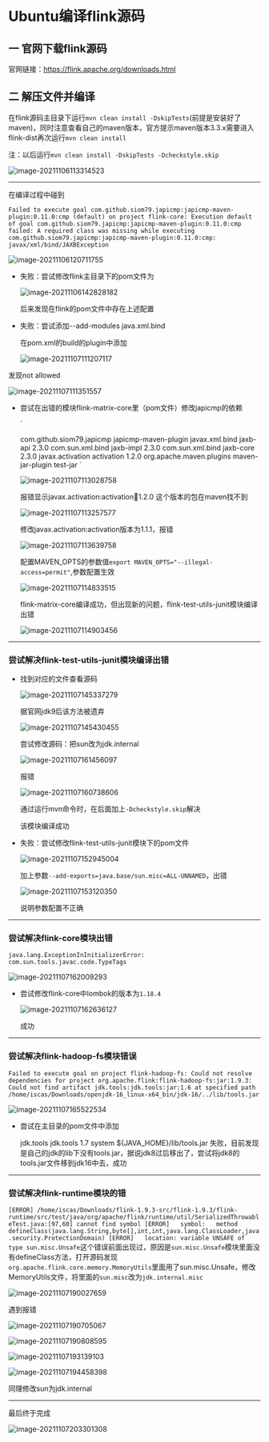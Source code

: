 # Ubuntu编译flink源码

## 一 官网下载flink源码

官网链接：https://flink.apache.org/downloads.html

## 二 解压文件并编译

在flink源码主目录下运行`mvn clean install -DskipTests`(前提是安装好了maven)，同时注意查看自己的maven版本，官方提示maven版本3.3.x需要进入flink-dist再次运行`mvn clean install`

注：以后运行`mvn clean install -DskipTests -Dcheckstyle.skip`

![image-20211106113314523](https://raw.githubusercontent.com/liang636600/cloudImg/master/images/image-20211106113314523.png)

---

在编译过程中碰到

`Failed to execute goal com.github.siom79.japicmp:japicmp-maven-plugin:0.11.0:cmp (default) on project flink-core: Execution default of goal com.github.siom79.japicmp:japicmp-maven-plugin:0.11.0:cmp failed: A required class was missing while executing com.github.siom79.japicmp:japicmp-maven-plugin:0.11.0:cmp: javax/xml/bind/JAXBException`

![image-20211106120711755](https://raw.githubusercontent.com/liang636600/cloudImg/master/images/image-20211106120711755.png)

* 失败：尝试修改flink主目录下的pom文件为

  

  ![image-20211106142828182](https://raw.githubusercontent.com/liang636600/cloudImg/master/images/image-20211106142828182.png)

  后来发现在flink的pom文件中存在上述配置

* 失败：尝试添加--add-modules java.xml.bind

  在pom.xml的build的plugin中添加

  ![image-20211107111207117](https://raw.githubusercontent.com/liang636600/cloudImg/master/images/image-20211107111207117.png)

发现not allowed

![image-20211107111351557](https://raw.githubusercontent.com/liang636600/cloudImg/master/images/image-20211107111351557.png)

* 尝试在出错的模块flink-matrix-core里（pom文件）修改japicmp的依赖

  `<build>
  <plugins>
  <!--  activate API compatibility checks  -->
  <plugin>
  <groupId>com.github.siom79.japicmp</groupId>
  <artifactId>japicmp-maven-plugin</artifactId>
  <dependencies>
  <dependency>
  <groupId>javax.xml.bind</groupId>
  <artifactId>jaxb-api</artifactId>
  <version>2.3.0</version>
  </dependency>
  <dependency>
  <groupId>com.sun.xml.bind</groupId>
  <artifactId>jaxb-impl</artifactId>
  <version>2.3.0</version>
  </dependency>
  <dependency>
  <groupId>com.sun.xml.bind</groupId>
  <artifactId>jaxb-core</artifactId>
  <version>2.3.0</version>
  </dependency>
  <dependency>
  <groupId>javax.activation</groupId>
  <artifactId>activation</artifactId>
  <version>1.2.0</version>
  </dependency>
  </dependencies>
  </plugin>
  <plugin>
  <groupId>org.apache.maven.plugins</groupId>
  <artifactId>maven-jar-plugin</artifactId>
  <executions>
  <execution>
  <goals>
  <goal>test-jar</goal>
  </goals>
  </execution>
  </executions>
  </plugin>
  </plugins>
  </build>`
  
  ![image-20211107113028758](https://raw.githubusercontent.com/liang636600/cloudImg/master/images/image-20211107113028758.png)
  
  报错显示javax.activation:activation:jar:1.2.0 这个版本的包在maven找不到
  
  ![image-20211107113257577](https://raw.githubusercontent.com/liang636600/cloudImg/master/images/image-20211107113257577.png)
  
  修改javax.activation:activation版本为1.1.1，报错
  
  ![image-20211107113639758](https://raw.githubusercontent.com/liang636600/cloudImg/master/images/image-20211107113639758.png)
  
  配置MAVEN_OPTS的参数值`export MAVEN_OPTS="--illegal-access=permit"`,参数配置生效
  
  ![image-20211107114833515](https://raw.githubusercontent.com/liang636600/cloudImg/master/images/image-20211107114833515.png)
  
  flink-matrix-core编译成功，但出现新的问题，flink-test-utils-junit模块编译出错
  
  ![image-20211107114903456](https://raw.githubusercontent.com/liang636600/cloudImg/master/images/image-20211107114903456.png)

---

### 尝试解决flink-test-utils-junit模块编译出错

* 找到对应的文件查看源码

  ![image-20211107145337279](https://raw.githubusercontent.com/liang636600/cloudImg/master/images/image-20211107145337279.png)

  据官网jdk9后该方法被遗弃

  ![image-20211107145430455](https://raw.githubusercontent.com/liang636600/cloudImg/master/images/image-20211107145430455.png)

  尝试修改源码：把sun改为jdk.internal

  ![image-20211107161456097](https://raw.githubusercontent.com/liang636600/cloudImg/master/images/image-20211107161456097.png)

  报错

  ![image-20211107160738606](https://raw.githubusercontent.com/liang636600/cloudImg/master/images/image-20211107160738606.png)

  通过运行mvn命令时，在后面加上`-Dcheckstyle.skip`解决

  该模块编译成功

  

* 失败：尝试修改flink-test-utils-junit模块下的pom文件

  ![image-20211107152945004](https://raw.githubusercontent.com/liang636600/cloudImg/master/images/image-20211107152945004.png)

  加上参数`--add-exports=java.base/sun.misc=ALL-UNNAMED`，出错
  
  ![image-20211107153120350](https://raw.githubusercontent.com/liang636600/cloudImg/master/images/image-20211107153120350.png)
  
  说明参数配置不正确

---

  ### 尝试解决flink-core模块出错

`java.lang.ExceptionInInitializerError: com.sun.tools.javac.code.TypeTags`

![image-20211107162009293](https://raw.githubusercontent.com/liang636600/cloudImg/master/images/image-20211107162009293.png)

* 尝试修改flink-core中lombok的版本为`1.18.4`

  ![image-20211107162636127](https://raw.githubusercontent.com/liang636600/cloudImg/master/images/image-20211107162636127.png)

  成功
---

### 尝试解决flink-hadoop-fs模块错误

`Failed to execute goal on project flink-hadoop-fs: Could not resolve dependencies for project org.apache.flink:flink-hadoop-fs:jar:1.9.3: Could not find artifact jdk.tools:jdk.tools:jar:1.6 at specified path /home/iscas/Downloads/openjdk-16_linux-x64_bin/jdk-16/../lib/tools.jar`

![image-20211107165522534](https://raw.githubusercontent.com/liang636600/cloudImg/master/images/image-20211107165522534.png)

* 尝试在主目录的pom文件中添加

  	<dependency>
  			<groupId>jdk.tools</groupId>
  			<artifactId>jdk.tools</artifactId>
  			<version>1.7</version>
  			<scope>system</scope>
  			<systemPath>${JAVA_HOME}/lib/tools.jar</systemPath>
  	</dependency>
  失败，目前发现是自己的jdk的lib下没有tools.jar，据说jdk8过后移出了，尝试将jdk8的tools.jar文件移到jdk16中去，成功

---

### 尝试解决flink-runtime模块的错

`[ERROR] /home/iscas/Downloads/flink-1.9.3-src/flink-1.9.3/flink-runtime/src/test/java/org/apache/flink/runtime/util/SerializedThrowableTest.java:[97,60] cannot find symbol
[ERROR]   symbol:   method defineClass(java.lang.String,byte[],int,int,java.lang.ClassLoader,java.security.ProtectionDomain)
[ERROR]   location: variable UNSAFE of type sun.misc.Unsafe`这个错误前面出现过，原因是`sun.misc.Unsafe`模块里面没有defineClass方法，打开源码发现`org.apache.flink.core.memory.MemoryUtils`里面用了sun.misc.Unsafe，修改MemoryUtils文件，将里面的`sun.misc`改为`jdk.internal.misc`

![image-20211107190027659](https://raw.githubusercontent.com/liang636600/cloudImg/master/images/image-20211107190027659.png)

遇到报错

![image-20211107190705067](https://raw.githubusercontent.com/liang636600/cloudImg/master/images/image-20211107190705067.png)

![image-20211107190808595](https://raw.githubusercontent.com/liang636600/cloudImg/master/images/image-20211107190808595.png)

![image-20211107193139103](https://raw.githubusercontent.com/liang636600/cloudImg/master/images/image-20211107193139103.png)

![image-20211107194458398](https://raw.githubusercontent.com/liang636600/cloudImg/master/images/image-20211107194458398.png)

同理修改sun为jdk.internal

---

最后终于完成

![image-20211107203301308](https://raw.githubusercontent.com/liang636600/cloudImg/master/images/image-20211107203301308.png)









